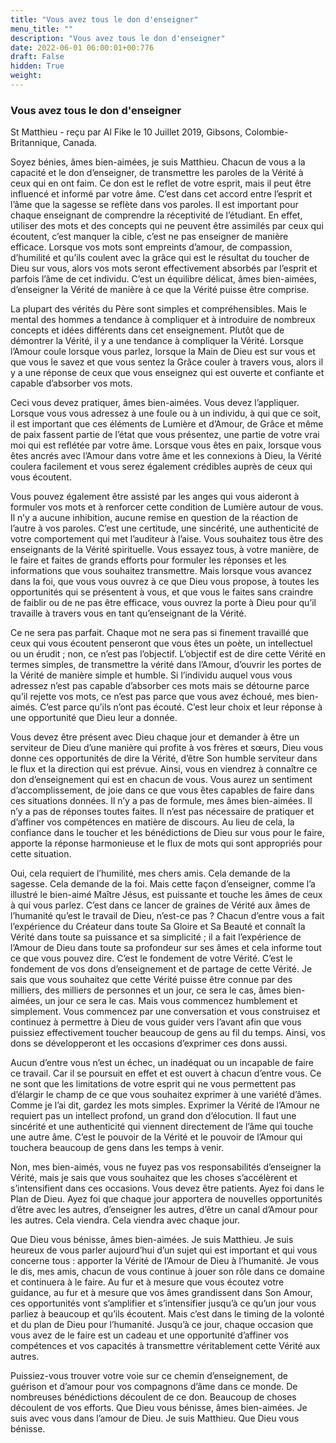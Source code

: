 ```yaml
---
title: "Vous avez tous le don d'enseigner"
menu_title: ""
description: "Vous avez tous le don d'enseigner"
date: 2022-06-01 06:00:01+00:776
draft: False
hidden: True
weight:
---
```

### Vous avez tous le don d'enseigner

St Matthieu - reçu par Al Fike le 10 Juillet 2019, Gibsons, Colombie-Britannique, Canada.

Soyez bénies, âmes bien-aimées, je suis Matthieu. Chacun de vous a la capacité et le don d’enseigner, de transmettre les paroles de la Vérité à ceux qui en ont faim. Ce don est le reflet de votre esprit, mais il peut être influencé et informé par votre âme. C’est dans cet accord entre l’esprit et l’âme que la sagesse se reflète dans vos paroles. Il est important pour chaque enseignant de comprendre la réceptivité de l’étudiant. En effet, utiliser des mots et des concepts qui ne peuvent être assimilés par ceux qui écoutent, c’est manquer la cible, c’est ne pas enseigner de manière efficace. Lorsque vos mots sont empreints d’amour, de compassion, d’humilité et qu’ils coulent avec la grâce qui est le résultat du toucher de Dieu sur vous, alors vos mots seront effectivement absorbés par l’esprit et parfois l’âme de cet individu. C’est un équilibre délicat, âmes bien-aimées, d’enseigner la Vérité de manière à ce que la Vérité puisse être comprise.

La plupart des vérités du Père sont simples et compréhensibles. Mais le mental des hommes a tendance à compliquer et à introduire de nombreux concepts et idées différents dans cet enseignement. Plutôt que de démontrer la Vérité, il y a une tendance à compliquer la Vérité. Lorsque l’Amour coule lorsque vous parlez, lorsque la Main de Dieu est sur vous et que vous le savez et que vous sentez la Grâce couler à travers vous, alors il y a une réponse de ceux que vous enseignez qui est ouverte et confiante et capable d’absorber vos mots.

Ceci vous devez pratiquer, âmes bien-aimées. Vous devez l’appliquer. Lorsque vous vous adressez à une foule ou à un individu, à qui que ce soit, il est important que ces éléments de Lumière et d’Amour, de Grâce et même de paix fassent partie de l’état que vous présentez, une partie de votre vrai moi qui est reflétée par votre âme. Lorsque vous êtes en paix, lorsque vous êtes ancrés avec l’Amour dans votre âme et les connexions à Dieu, la Vérité coulera facilement et vous serez également crédibles auprès de ceux qui vous écoutent.

Vous pouvez également être assisté par les anges qui vous aideront à formuler vos mots et à renforcer cette condition de Lumière autour de vous. Il n’y a aucune inhibition, aucune remise en question de la réaction de l’autre à vos paroles. C’est une certitude, une sincérité, une authenticité de votre comportement qui met l’auditeur à l’aise. Vous souhaitez tous être des enseignants de la Vérité spirituelle. Vous essayez tous, à votre manière, de le faire et faites de grands efforts pour formuler les réponses et les informations que vous souhaitez transmettre. Mais lorsque vous avancez dans la foi, que vous vous ouvrez à ce que Dieu vous propose, à toutes les opportunités qui se présentent à vous, et que vous le faites sans craindre de faiblir ou de ne pas être efficace, vous ouvrez la porte à Dieu pour qu’il travaille à travers vous en tant qu’enseignant de la Vérité.

Ce ne sera pas parfait. Chaque mot ne sera pas si finement travaillé que ceux qui vous écoutent penseront que vous êtes un poète, un intellectuel ou un érudit ; non, ce n’est pas l’objectif. L’objectif est de dire cette Vérité en termes simples, de transmettre la vérité dans l’Amour, d’ouvrir les portes de la Vérité de manière simple et humble. Si l’individu auquel vous vous adressez n’est pas capable d’absorber ces mots mais se détourne parce qu’il rejette vos mots, ce n’est pas parce que vous avez échoué, mes bien-aimés. C’est parce qu’ils n’ont pas écouté. C’est leur choix et leur réponse à une opportunité que Dieu leur a donnée.

Vous devez être présent avec Dieu chaque jour et demander à être un serviteur de Dieu d’une manière qui profite à vos frères et sœurs, Dieu vous donne ces opportunités de dire la Vérité, d’être Son humble serviteur dans le flux et la direction qui est prévue. Ainsi, vous en viendrez à connaître ce don d’enseignement qui est en chacun de vous. Vous aurez un sentiment d’accomplissement, de joie dans ce que vous êtes capables de faire dans ces situations données. Il n’y a pas de formule, mes âmes bien-aimées. Il n’y a pas de réponses toutes faites. Il n’est pas nécessaire de pratiquer et d’affiner vos compétences en matière de discours. Au lieu de cela, la confiance dans le toucher et les bénédictions de Dieu sur vous pour le faire, apporte la réponse harmonieuse et le flux de mots qui sont appropriés pour cette situation.

Oui, cela requiert de l’humilité, mes chers amis. Cela demande de la sagesse. Cela demande de la foi. Mais cette façon d’enseigner, comme l’a illustré le bien-aimé Maître Jésus, est puissante et touche les âmes de ceux à qui vous parlez. C’est dans ce lancer de graines de Vérité aux âmes de l’humanité qu’est le travail de Dieu, n’est-ce pas ? Chacun d’entre vous a fait l’expérience du Créateur dans toute Sa Gloire et Sa Beauté et connaît la Vérité dans toute sa puissance et sa simplicité ; il a fait l’expérience de l’Amour de Dieu dans toute sa profondeur sur ses âmes et cela informe tout ce que vous pouvez dire. C’est le fondement de votre Vérité. C’est le fondement de vos dons d’enseignement et de partage de cette Vérité. Je sais que vous souhaitez que cette Vérité puisse être connue par des milliers, des milliers de personnes et un jour, ce sera le cas, âmes bien-aimées, un jour ce sera le cas. Mais vous commencez humblement et simplement. Vous commencez par une conversation et vous construisez et continuez à permettre à Dieu de vous guider vers l’avant afin que vous puissiez effectivement toucher beaucoup de gens au fil du temps. Ainsi, vos dons se développeront et les occasions d’exprimer ces dons aussi.

Aucun d’entre vous n’est un échec, un inadéquat ou un incapable de faire ce travail. Car il se poursuit en effet et est ouvert à chacun d’entre vous. Ce ne sont que les limitations de votre esprit qui ne vous permettent pas d’élargir le champ de ce que vous souhaitez exprimer à une variété d’âmes. Comme je l’ai dit, gardez les mots simples. Exprimer la Vérité de l’Amour ne requiert pas un intellect profond, un grand don d’élocution. Il faut une sincérité et une authenticité qui viennent directement de l’âme qui touche une autre âme. C’est le pouvoir de la Vérité et le pouvoir de l’Amour qui touchera beaucoup de gens dans les temps à venir.

Non, mes bien-aimés, vous ne fuyez pas vos responsabilités d’enseigner la Vérité, mais je sais que vous souhaitez que les choses s’accélèrent et s’intensifient dans ces occasions. Vous devez être patients. Ayez foi dans le Plan de Dieu. Ayez foi que chaque jour apportera de nouvelles opportunités d’être avec les autres, d’enseigner les autres, d’être un canal d’Amour pour les autres. Cela viendra. Cela viendra avec chaque jour.

Que Dieu vous bénisse, âmes bien-aimées. Je suis Matthieu. Je suis heureux de vous parler aujourd’hui d’un sujet qui est important et qui vous concerne tous : apporter la Vérité de l’Amour de Dieu à l’humanité. Je vous le dis, mes amis, chacun de vous continue à jouer son rôle dans ce domaine et continuera à le faire. Au fur et à mesure que vous écoutez votre guidance, au fur et à mesure que vos âmes grandissent dans Son Amour, ces opportunités vont s’amplifier et s’intensifier jusqu’à ce qu’un jour vous parliez à beaucoup et qu’ils écoutent. Mais c’est dans le timing de la volonté et du plan de Dieu pour l’humanité. Jusqu’à ce jour, chaque occasion que vous avez de le faire est un cadeau et une opportunité d’affiner vos compétences et vos capacités à transmettre véritablement cette Vérité aux autres.

Puissiez-vous trouver votre voie sur ce chemin d’enseignement, de guérison et d’amour pour vos compagnons d’âme dans ce monde. De nombreuses bénédictions découlent de ce don. Beaucoup de choses découlent de vos efforts. Que Dieu vous bénisse, âmes bien-aimées. Je suis avec vous dans l’amour de Dieu. Je suis Matthieu. Que Dieu vous bénisse.
